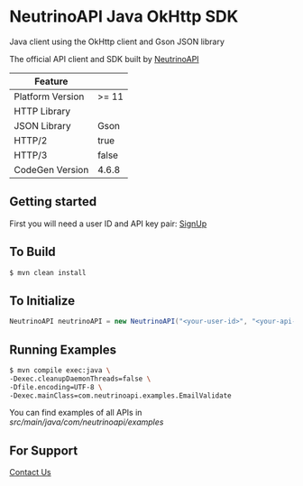 # NeutrinoAPI Java OkHttp SDK

Java client using the OkHttp client and Gson JSON library

The official API client and SDK built by [NeutrinoAPI](https://www.neutrinoapi.com/)

| Feature          |       |
|------------------|-------|
| Platform Version | >= 11 |
| HTTP Library     |       |
| JSON Library     | Gson  |
| HTTP/2           | true  |
| HTTP/3           | false |
| CodeGen Version  | 4.6.8 |

## Getting started

First you will need a user ID and API key pair: [SignUp](https://www.neutrinoapi.com/signup/)

## To Build 
```sh
$ mvn clean install
```

## To Initialize 
```java
NeutrinoAPI neutrinoAPI = new NeutrinoAPI("<your-user-id>", "<your-api-key>");
```

## Running Examples

```sh
$ mvn compile exec:java \
-Dexec.cleanupDaemonThreads=false \
-Dfile.encoding=UTF-8 \
-Dexec.mainClass=com.neutrinoapi.examples.EmailValidate
```

You can find examples of all APIs in _src/main/java/com/neutrinoapi/examples_

## For Support 
[Contact Us](https://www.neutrinoapi.com/contact-us/)
